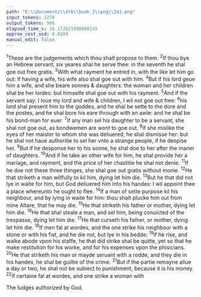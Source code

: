 ```yaml
---
path: "E:\\Documents\\drb\\book_1\\png\\241.png"
input_tokens: 2270
output_tokens: 906
elapsed_time_s: 16.172621900000145
approx_cost_usd: 0.0204
manual_edit: false
---
```

<sup>1</sup>These are the judgements which thou shalt propose to them. <sup>2</sup>If thou bye an Hebrew servant, six yeares shal he serve thee: in the seventh he shal goe out free gratis. <sup>3</sup>With what rayment he entred in, with the like let him go out: if having a wife, his wife also shal goe out with him. <sup>4</sup>But if his lord geue him a wife, and she beare sonnes & daughters: the woman and her children shal be her lordes: but himselfe shal goe out with his rayment. <sup>5</sup>And if the servant say: I loue my lord and wife & children, I wil not goe out free: <sup>6</sup>his lord shal present him to the goddes, and he shal be sette to the dore and the postes, and he shal bore his eare through with an awle: and he shal be his bond-man for euer. <sup>7</sup>If any man sel his daughter to be a servant, she shal not goe out, as bondwemen are wont to goe out. <sup>8</sup>If she mislike the eyes of her maister to whom she was deliuered, he shal dismisse her: but he shal not haue authoritie to sel her vnto a strange people, if he despise her. <sup>9</sup>But if he desponse her to his sonne, he shal doe to her after the maner of daughters. <sup>10</sup>And if he take an other wife for him, he shal provide her a mariage, and rayment, and the price of her chastitie he shal not denie. <sup>11</sup>If he doe not these three thinges, she shal goe out gratis without monie. <sup>12</sup>He that striketh a man willfully to kil him, dying let him die. <sup>13</sup>But he that did not lye in waite for him, but God deliuered him into his handes: I wil appoint thee a place whereunto he ought to flee. <sup>14</sup>If a man of sette purpose kil his neighbour, and by lying in waite for him: thou shalt plucke him out from mine Altare, that he may die. <sup>15</sup>He that striketh his father or mother, dying let him die. <sup>16</sup>He that shal steale a man, and sel him, being conuicted of the trespasse, dying let him die. <sup>17</sup>He that curseth his father, or mother, dying let him die. <sup>18</sup>If men fal at wordes, and the one strike his neighbour with a stone or with his fist, and he die not, but lye in his bedde: <sup>19</sup>if he rise, and walke abode vpon his staffe, he that did strike shal be quitte, yet so that he make restitution for his worke, and for his expenses vpon the phisicians. <sup>20</sup>He that striketh his man or mayde seruant with a rodde, and they die in his handes, he shal be guiltie of the crime. <sup>21</sup>But if the partie remayne aliue a day or two, he shal not be subiect to punishment, because it is his money. <sup>22</sup>If certaine fal at wordes, and one strike a woman with

[^1]: Judicial lawes do instruct in particular, how to keepe the commandements of the second table, perteyning to our neighbours.

<aside>The Iudges authorized by God.</aside>

[^2]: *paying nothing.*